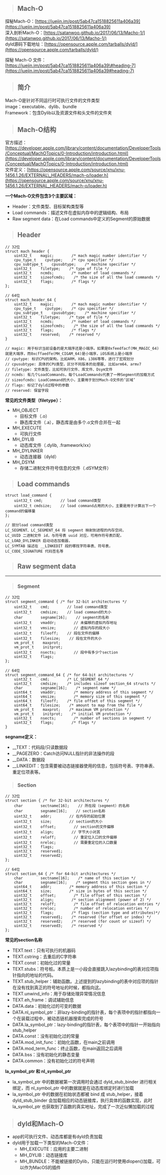 > ## Mach-O

探秘Mach-O：[https://juejin.im/post/5ab47ca1518825611a406a39](https://juejin.im/post/5ab47ca1518825611a406a39)  
深入剖析Mach-O：[https://satanwoo.github.io/2017/06/13/Macho-1/](https://satanwoo.github.io/2017/06/13/Macho-1/)  
dyld源码下载地址：[https://opensource.apple.com/tarballs/dyld/](https://opensource.apple.com/tarballs/dyld/)

探秘 Mach-O 文件：[https://juejin.im/post/5ab47ca1518825611a406a39\#heading-7](https://juejin.im/post/5ab47ca1518825611a406a39#heading-7)

> ## 简介

Mach-O是针对不同运行时可执行文件的文件类型  
image：executable、dylib、bundle  
Framework：包含Dylib以及资源文件和头文件的文件夹

> ## Mach-O结构

官方描述：[https://developer.apple.com/library/content/documentation/DeveloperTools/Conceptual/MachOTopics/0-Introduction/introduction.html](https://developer.apple.com/library/content/documentation/DeveloperTools/Conceptual/MachOTopics/0-Introduction/introduction.html)  
文件定义：[https://opensource.apple.com/source/xnu/xnu-1456.1.26/EXTERNAL\_HEADERS/mach-o/loader.h](https://opensource.apple.com/source/xnu/xnu-1456.1.26/EXTERNAL_HEADERS/mach-o/loader.h)

**一个Mach-O文件包含3个主要区域：**

* Header：文件类型、目标架构类型等
* Load commands：描述文件在虚拟内存中的逻辑结构、布局
* Raw segment data：在Load commands中定义的Segment的原始数据

> ## Header

```
// 32位
struct mach_header {
    uint32_t    magic;        /* mach magic number identifier */
    cpu_type_t    cputype;    /* cpu specifier */
    cpu_subtype_t    cpusubtype;    /* machine specifier */
    uint32_t    filetype;    /* type of file */
    uint32_t    ncmds;        /* number of load commands */
    uint32_t    sizeofcmds;    /* the size of all the load commands */
    uint32_t    flags;        /* flags */
};

// 64位
struct mach_header_64 {
    uint32_t    magic;        /* mach magic number identifier */
    cpu_type_t    cputype;    /* cpu specifier */
    cpu_subtype_t    cpusubtype;    /* machine specifier */
    uint32_t    filetype;    /* type of file */
    uint32_t    ncmds;        /* number of load commands */
    uint32_t    sizeofcmds;    /* the size of all the load commands */
    uint32_t    flags;        /* flags */
    uint32_t    reserved;    /* reserved */
}

// magic: 用于标识当前设备的是大端序还是小端序。如果是0xfeedfacf(MH_MAGIC_64)就是大端序，而0xcffaedfe(MH_CIGAM_64)是小端序，iOS系统上是小端序
// cputype: 标识CPU的架构，比如ARM，X86，i386等等，进行了宏观划分
// cpusubtype: 具体的CPU类型，区分不同版本的处理器, 比如arm64、armv7
// filetype: 文件类型，比如可执行文件、库文件、Dsym文件
// ncmds: 有几个LoadCommands，每个LoadCommands代表了一种Segment的加载方式
// sizeofcmds: LoadCommand的大小，主要用于划分Mach-O文件的‘区域’
// flags: 标记了dyld过程中的参数
// reserved: 保留字段
```

**常见的文件类型（filetype）：**

* MH\_OBJECT
  * 目标文件（.o）
  * 静态库文件（.a），静态库是由多个.o文件合并在一起
* MH\_EXECUTE
  * 可执行文件
* MH\_DYLIB
  * 动态库文件（.dylib, .framework/xx）
* MH\_DYLINKER
  * 动态连接器（dyld）
* MH\_DSYM
  * 存储二进制文件符号信息的文件（.dSYM文件）

> ## Load commands

```
struct load_command {
    uint32_t cmd;        // load command类型
    uint32_t cmdsize;    // load command占用的大小，主要是用于计算出下一个command的偏移量
};

// 部分load command类型
LC_SEGMENT、LC_SEGMENT_64 将 segment 映射到进程的内存空间，
LC_UUID 二进制文件 id，与符号表 uuid 对应，可用作符号表匹配，
LC_LOAD_DYLINKER 启动动态加载器，
LC_SYMTAB 描述在 __LINKEDIT 段的哪找字符串表、符号表，
LC_CODE_SIGNATURE 代码签名等
```

> ## Raw segment data

---

> ### Segment

```
// 32位
struct segment_command { /* for 32-bit architectures */
    uint32_t    cmd;        // load command类型
    uint32_t    cmdsize;    // load command的大小
    char        segname[16];    // segment的名称
    uint32_t    vmaddr;        // 未偏移的虚拟内存地址
    uint32_t    vmsize;        // 虚拟内存的段大小
    uint32_t    fileoff;    // 段在文件的偏移
    uint32_t    filesize;    // 段在文件的大小
    vm_prot_t    maxprot;    
    vm_prot_t    initprot;    
    uint32_t    nsects;        // 段中有多少个section
    uint32_t    flags;        
};

// 64位
struct segment_command_64 { /* for 64-bit architectures */
    uint32_t    cmd;        /* LC_SEGMENT_64 */
    uint32_t    cmdsize;    /* includes sizeof section_64 structs */
    char        segname[16];    /* segment name */
    uint64_t    vmaddr;        /* memory address of this segment */
    uint64_t    vmsize;        /* memory size of this segment */
    uint64_t    fileoff;    /* file offset of this segment */
    uint64_t    filesize;    /* amount to map from the file */
    vm_prot_t    maxprot;    /* maximum VM protection */
    vm_prot_t    initprot;    /* initial VM protection */
    uint32_t    nsects;        /* number of sections in segment */
    uint32_t    flags;        /* flags */
}
```

**segname定义：**

* \_\_TEXT：代码段/只读数据段
* \_\_PAGEZERO：Catch访问NULL指针的非法操作的段
* \_\_DATA：数据段
* \_\_LINKEDIT：包含需要被动态链接器使用的信息，包括符号表、字符串表、重定位项表等。

> ### Section

```
// 32位
struct section { /* for 32-bit architectures */
    char        sectname[16];    // 所在段（segment）的名称
    char        segname[16];    // section名称
    uint32_t    addr;        // 在内存的起始位置
    uint32_t    size;        // section的大小
    uint32_t    offset;        // section的文件偏移
    uint32_t    align;        // 字节大小对其
    uint32_t    reloff;        // 重定位入口的文件偏移
    uint32_t    nreloc;        // 需要重定位的入口数量
    uint32_t    flags;        
    uint32_t    reserved1;    
    uint32_t    reserved2;    
};

// 64位
struct section_64 { /* for 64-bit architectures */
    char        sectname[16];    /* name of this section */
    char        segname[16];    /* segment this section goes in */
    uint64_t    addr;        /* memory address of this section */
    uint64_t    size;        /* size in bytes of this section */
    uint32_t    offset;        /* file offset of this section */
    uint32_t    align;        /* section alignment (power of 2) */
    uint32_t    reloff;        /* file offset of relocation entries */
    uint32_t    nreloc;        /* number of relocation entries */
    uint32_t    flags;        /* flags (section type and attributes)*/
    uint32_t    reserved1;    /* reserved (for offset or index) */
    uint32_t    reserved2;    /* reserved (for count or sizeof) */
    uint32_t    reserved3;    /* reserved */
};
```

**常见的section名称**

* TEXT.text：只有可执行的机器码
* TEXT.cstring：去重后的C字符串
* TEXT.const：初始化过的常量
* TEXT.stubs：符号桩。本质上是一小段会直接跳入lazybinding的表对应项指针指向的地址的代码。
* TEXT.stub\_helper：辅助函数。上述提到的lazybinding的表中对应项的指针在没有找到真正的符号地址的时候，都指向这。
* TEXT.unwind\_info：用于存储处理异常情况信息
* TEXT.eh\_frame：调试辅助信息
* DATA.data：初始化过的可变的数据
* DATA.nl\_symbol\_ptr：非lazy-binding的指针表，每个表项中的指针都指向一个在装载过程中，被动态链机器搜索完成的符号
* DATA.la\_symbol\_ptr：lazy-binding的指针表，每个表项中的指针一开始指向stub\_helper
* DATA.const：没有初始化过的常量
* DATA.mod\_init\_func：初始化函数，在main之前调用
* DATA.mod\_term\_func：终止函数，在main返回之后调用
* DATA.bss：没有初始化的静态变量
* DATA.common：没有初始化过的符号声明

**la\_symbol\_ptr 和 nl\_symbol\_ptr**

* la\_symbol\_ptr 中的数据被第一次调用时会通过 dyld\_stub\_binder 进行相关绑定，而 nl\_symbol\_ptr 中的数据就是在动态库绑定时进行加载
* la\_symbol\_ptr 中的数据在初始状态都被 bind 成  stub\_helper，接着 dyld\_stub\_binder 会加载相应的动态链接库，执行具体的函数实现，此时 la\_symbol\_ptr 也获取到了函数的真实地址，完成了一次近似懒加载的过程

> ## dyld和Mach-O

* app的可执行文件、动态库都是有dyld负责加载
* dyld用于加载一下类型的Mach-O文件：
  * MH\_EXECUTE：应用的主要二进制
  * MH\_DYLIB：动态链接库
  * MH\_BUNDLE：不能被链接的Dylib，只能在运行时使用dlopen\(\)加载，可以作为MacOS的插件



